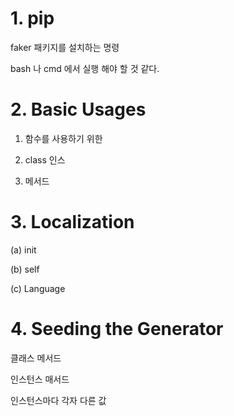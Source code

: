 # 1. pip

faker 패키지를 설치하는 명령

bash 나 cmd 에서 실행 해야 할 것 같다.





# 2. Basic Usages

1. 함수를 사용하기 위한
2. class          인스

3. 메서드

   

# 3. Localization

(a) init

(b) self

(c) Language



# 4. Seeding the Generator



클래스 메서드





인스턴스 매서드

인스턴스마다 각자 다른 값

